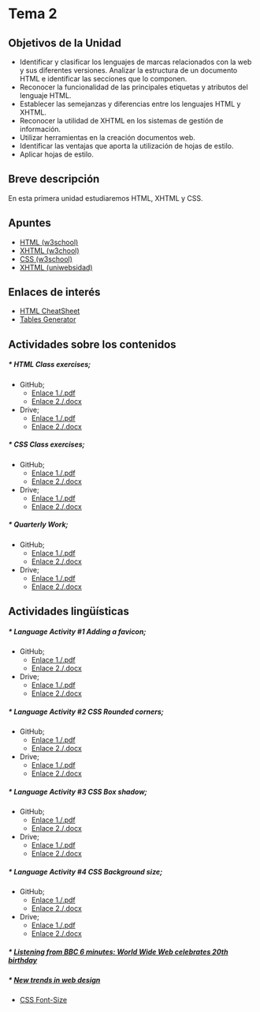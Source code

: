 # Tema 2

## Objetivos de la Unidad

- Identificar y clasificar los lenguajes de marcas relacionados con la web y sus diferentes versiones.
Analizar la estructura de un documento HTML e identificar las secciones que lo componen.
- Reconocer la funcionalidad de las principales etiquetas y atributos del lenguaje HTML.
- Establecer las semejanzas y diferencias entre los lenguajes HTML y XHTML.
- Reconocer la utilidad de XHTML en los sistemas de gestión de información.
- Utilizar herramientas en la creación documentos web.
- Identificar las ventajas que aporta la utilización de hojas de estilo.
- Aplicar hojas de estilo.

## Breve descripción
En esta primera unidad estudiaremos HTML, XHTML y CSS.

## Apuntes

* [HTML (w3school)](http://www.w3schools.com/html/)
* [XHTML (w3chool)](http://www.w3schools.com/html/html_xhtml.asp)
* [CSS (w3school)](http://www.w3schools.com/css/default.asp)
* [XHTML (uniwebsidad)](https://uniwebsidad.com/libros/xhtml)

## Enlaces de interés
* [HTML CheatSheet](https://htmlcheatsheet.com/)
* [Tables Generator](https://www.tablesgenerator.com/html_tables)

## Actividades sobre los contenidos
##### * HTML Class exercises;  
* GitHub; 
	* [Enlace 1./.pdf](https://github.com/usaurioRAWR/Lenguaje-de-marcado/blob/main/Tema%202/Documentation/Actividades%20sobre%20los%20contenidos/LMSGI_02_Actividades.pdf)
	* [Enlace 2./.docx](https://github.com/usaurioRAWR/Lenguaje-de-marcado/blob/main/Tema%202/Documentation/Actividades%20sobre%20los%20contenidos/LMSGI_02_Actividades.docx) 
* Drive;
	* [Enlace 1./.pdf](https://drive.google.com/file/d/1jCaGtFIW-_q8wktdzUCUmbkXjfm8ghTf/view?usp=sharing)
	* [Enlace 2./.docx](https://drive.google.com/file/d/1tCEuCB5h7O9IXP-Ysr_XFc73zhZZXWGu/view?usp=sharing) 
		
##### * CSS Class exercises;  
* GitHub; 
	* [Enlace 1./.pdf](https://github.com/usaurioRAWR/Lenguaje-de-marcado/blob/main/Tema%202/Documentation/Actividades%20sobre%20los%20contenidos/Ejercicios%20CSS.pdf)
	* [Enlace 2./.docx](https://github.com/usaurioRAWR/Lenguaje-de-marcado/blob/main/Tema%202/Documentation/Actividades%20sobre%20los%20contenidos/Ejercicios%20CSS.docx) 
* Drive;
	* [Enlace 1./.pdf](https://drive.google.com/file/d/1uZkxC74Cm-wOP80sCihj3QJJ1SkZAhHS/view?usp=sharing)
	* [Enlace 2./.docx](https://drive.google.com/file/d/1UF8k5ZjWX9H0GBpvAcDu3GbDJy9iVGUc/view?usp=sharing) 
		
##### * Quarterly Work;    
* GitHub; 
	* [Enlace 1./.pdf](https://github.com/usaurioRAWR/Lenguaje-de-marcado/blob/main/Tema%202/Documentation/Actividades%20sobre%20los%20contenidos/QuarterlyWork1st_19.pdf)
	* [Enlace 2./.docx](https://github.com/usaurioRAWR/Lenguaje-de-marcado/blob/main/Tema%202/Documentation/Actividades%20sobre%20los%20contenidos/QuarterlyWork1st_19.docx) 
* Drive;
	* [Enlace 1./.pdf](https://drive.google.com/file/d/1WsJQLpV4N1Wfc0Xp0hj3K8Sm4nIMY74R/view?usp=sharing)
	* [Enlace 2./.docx](https://drive.google.com/file/d/1qk7mKBNU2VMlVlWc-Z-QtVSk_dXtIyKq/view?usp=sharing) 

## Actividades lingüísticas
##### * Language Activity #1 Adding a favicon; 
* GitHub; 
	* [Enlace 1./.pdf](https://github.com/usaurioRAWR/Lenguaje-de-marcado/blob/main/Tema%202/Documentation/Actividades%20ling%C3%BC%C3%ADsticas/Language%20activity%20%231%20%20%20Adding%20a%20favicon.pdf)
	* [Enlace 2./.docx](https://github.com/usaurioRAWR/Lenguaje-de-marcado/blob/main/Tema%202/Documentation/Actividades%20ling%C3%BC%C3%ADsticas/Language%20activity%20%231%20%20%20Adding%20a%20favicon.docx) 
* Drive;
	* [Enlace 1./.pdf](https://drive.google.com/file/d/14YGfqMnnH0LlkPyg3fC9pGrkgVYma1wb/view?usp=sharing)
	* [Enlace 2./.docx](https://drive.google.com/file/d/1nFFN37efv4UVF2GrnZJYqCn7N4as3v65/view?usp=sharing) 
		
##### * Language Activity #2 CSS Rounded corners; 
* GitHub; 
	* [Enlace 1./.pdf](https://github.com/usaurioRAWR/Lenguaje-de-marcado/blob/main/Tema%202/Documentation/Actividades%20ling%C3%BC%C3%ADsticas/Language%20activity%20%232%20-%20Rounded%20border%20Teacher%20_.pdf)
	* [Enlace 2./.docx](https://github.com/usaurioRAWR/Lenguaje-de-marcado/blob/main/Tema%202/Documentation/Actividades%20ling%C3%BC%C3%ADsticas/Language%20activity%20%232%20-%20Rounded%20border%20Teacher%20_.docx) 
* Drive;
	* [Enlace 1./.pdf](https://drive.google.com/file/d/1lQPivLy1HKG-0ubphYOxPHkWBKoKr-q3/view?usp=sharing)
	* [Enlace 2./.docx](https://drive.google.com/file/d/17y4FBFcKLx64bA4GBkmyksAExWRGvYu5/view?usp=sharing) 
		
##### * Language Activity #3 CSS Box shadow; 
* GitHub; 
	* [Enlace 1./.pdf](https://github.com/usaurioRAWR/Lenguaje-de-marcado/blob/main/Tema%202/Documentation/Actividades%20ling%C3%BC%C3%ADsticas/Language%20activity%20%233%20-%20box-shadow.pdf)
	* [Enlace 2./.docx](https://github.com/usaurioRAWR/Lenguaje-de-marcado/blob/main/Tema%202/Documentation/Actividades%20ling%C3%BC%C3%ADsticas/Language%20activity%20%233%20-%20box-shadow.docx) 
* Drive;
	* [Enlace 1./.pdf](https://drive.google.com/file/d/1SHqSfaj7DiYgrl4mNAX7xrrdtuOTXjdx/view?usp=sharing)
	* [Enlace 2./.docx](https://drive.google.com/file/d/13EldWapkIFXkTQ0FaLyt48bWBHAtsMmz/view?usp=sharing) 
		
##### * Language Activity #4 CSS Background size; 
* GitHub; 
	* [Enlace 1./.pdf](https://github.com/usaurioRAWR/Lenguaje-de-marcado/blob/main/Tema%202/Documentation/Actividades%20ling%C3%BC%C3%ADsticas/Language%20activity%20%234%20-%20background-size_.pdf)
	* [Enlace 2./.docx](https://github.com/usaurioRAWR/Lenguaje-de-marcado/blob/main/Tema%202/Documentation/Actividades%20ling%C3%BC%C3%ADsticas/Language%20activity%20%234%20-%20background-size_.docx) 
* Drive;
	* [Enlace 1./.pdf](https://drive.google.com/file/d/1aFZM_vgbaNA51wPt7aF-EJcdbHqNY4Pq/view?usp=sharing)
	* [Enlace 2./.docx](https://drive.google.com/file/d/1n3zulJG4kJbm6aVV5Tjh4DOpelUa7Un-/view?usp=sharing) 
		
##### * [Listening from BBC 6 minutes: World Wide Web celebrates 20th birthday](http://www.bbc.co.uk/worldservice/learningenglish/general/sixminute/2011/08/110817_6min_english_web_page.shtml)

##### * [New trends in web design](http://www.instantshift.com/2011/03/22/the-latest-trends-in-web-design/)

* [CSS Font-Size](http://h2131053.stratoserver.net/cursos/file.php/53/CSS_Font.pdf)
